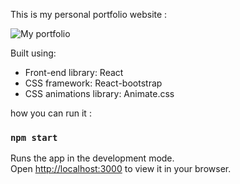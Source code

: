 This is my personal portfolio website : 

![My portfolio](https://user-images.githubusercontent.com/108659552/236277251-941b4d0e-14dc-409e-b035-1f421532aed3.png)

Built using:

- Front-end library: React
- CSS framework: React-bootstrap
- CSS animations library: Animate.css

how you can run it :

### `npm start`

Runs the app in the development mode.\
Open [http://localhost:3000](http://localhost:3000) to view it in your browser.


